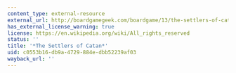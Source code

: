 ```yaml
---
content_type: external-resource
external_url: http://boardgamegeek.com/boardgame/13/the-settlers-of-catan
has_external_license_warning: true
license: https://en.wikipedia.org/wiki/All_rights_reserved
status: ''
title: '*The Settlers of Catan*'
uid: c0553b16-db9a-4729-884e-dbb52239af03
wayback_url: ''
---
```

